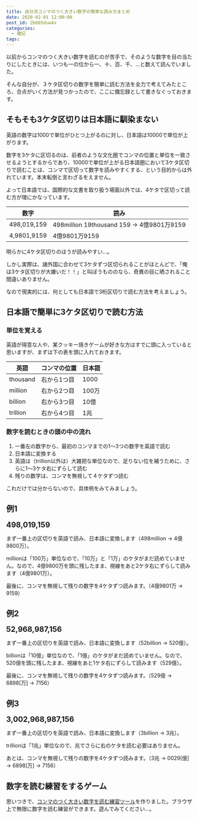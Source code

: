 ```yaml
---
title: 自分流コンマのつく大きい数字の簡単な読み方まとめ
date: 2020-02-01 12:00:00
post_id: 2b665duw4x
categories:
  - 雑記
tags:
---
```


以前からコンマのつく大きい数字を読むのが苦手で、そのような数字を目の当たりにしたときには、いつも一の位から一、十、百、千、...と数えて読んでいました。

そんな自分が、３ケタ区切りの数字を簡単に読む方法を全力で考えてみたところ、合点がいく方法が見つかったので、ここに備忘録として書きなぐっておきます。


## そもそも3ケタ区切りは日本語に馴染まない

英語の数字は1000で単位がひとつ上がるのに対し、日本語は10000で単位が上がります。

数字を3ケタに区切るのは、前者のような文化圏でコンマの位置と単位を一致させるようとするからであり、10000で単位が上がる日本語圏において3ケタ区切りで読むことは、コンマで区切って数字を読みやすくする、という目的からは外れています。本末転倒と言わざるをえません。

よって日本語では、国際的な文書を取り扱う場面以外では、4ケタで区切って読む方が理にかなっています。

| 数字      | 読み                                       |
|-----------|-------------------------------------------|
|498,019,159| 498million 19thousand 159 → 4億9801万9159 |
|4,9801,9159| 4億9801万9159                              |

明らかに4ケタ区切りのほうが読みやすい...。

しかし実際は、諸外国に合わせて3ケタずつ区切られることがほとんどで、「俺は3ケタ区切りが大嫌いだ！！」と叫ぼうもののなら、奇異の目に晒されること間違いありません。

なので現実的には、何としても日本語で3桁区切りで読む方法を考えましょう。



## 日本語で簡単に3ケタ区切りで読む方法

### 単位を覚える

英語が得意な人や、某クッキー焼きゲームが好きな方はすでに頭に入っていると思いますが、まずは下の表を頭に入れておきます。

| 英語      |コンマの位置 | 日本語        |
|-----------|------------|--------------|
|thousand   |右から1つ目  | 1000         |
|million    |右から2つ目  | 100万        |
|billion    |右から3つ目  | 10億         |
|trillion   |右から4つ目  | 1兆          |


### 数字を読むときの頭の中の流れ

1. 一番左の数字から、最初のコンマまでの1～3つの数字を英語で読む
2. 日本語に変換する
3. 英語は（trillion以外は）大雑把な単位なので、足りない位を補うために、さらに1～3ケタ右にずらして読む
4. 残りの数字は、コンマを無視して４ケタずつ読む

これだけでは分からないので、具体例をみてみましょう。




## 例1

<div style="font-size: 20px;font-weight:bold">498,019,159</div>


まず一番上の区切りを英語で読み、日本語に変換します（498million → 4億9800万）。

millionは「100万」単位なので、「10万」と「1万」のケタがまだ読めていません。なので、4億9800万を頭に残したまま、視線をあと2ケタ右にずらして読みます（4億9801万）。

最後に、コンマを無視して残りの数字を4ケタずつ読みます。（4億9801万 → 9159）


## 例2

<div style="font-size: 20px;font-weight:bold">52,968,987,156</div>

まず一番上の区切りを英語で読み、日本語に変換します（52billion → 520億）。

billionは「10億」単位なので、「1億」のケタがまだ読めていません。なので、520億を頭に残したまま、視線をあと1ケタ右にずらして読みます（529億）。

最後に、コンマを無視して残りの数字を4ケタずつ読みます。（529億 → 6898[万] → 7156）


## 例3

<div style="font-size: 20px;font-weight:bold">3,002,968,987,156</div>

まず一番上の区切りを英語で読み、日本語に変換します（3billion → 3兆）。

trillionは「1兆」単位なので、兆でさらに右のケタを読む必要はありません。

あとは、コンマを無視して残りの数字を4ケタずつ読みます。（3兆 → 0029[億] → 6898[万] → 7156）


## 数字を読む練習をするゲーム

思いつきで、[コンマのつく大きい数字を読む練習ツール](/post/number-reading/)を作りました。ブラウザ上で無限に数字を読む練習ができます。遊んでみてください...。
